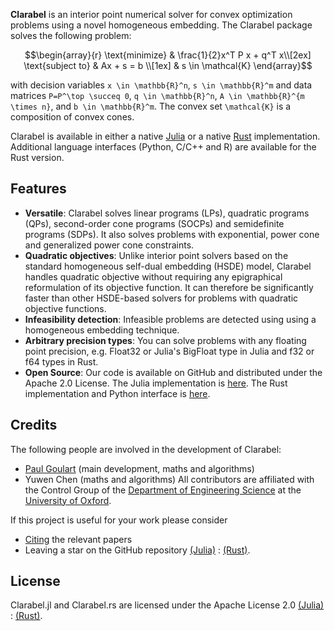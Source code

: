 __Clarabel__ is an interior point numerical solver for convex optimization problems using a novel homogeneous embedding.  The Clarabel package solves the following problem:

```math
\begin{array}{r}
\text{minimize} & \frac{1}{2}x^T P x + q^T x\\[2ex]
 \text{subject to} & Ax + s = b \\[1ex]
        & s \in \mathcal{K}
 \end{array}
```

with decision variables ``x \in \mathbb{R}^n``, ``s \in \mathbb{R}^m`` and data matrices ``P=P^\top \succeq 0``, ``q \in \mathbb{R}^n``, ``A \in \mathbb{R}^{m \times n}``, and ``b \in \mathbb{R}^m``. The convex set ``\mathcal{K}`` is a composition of convex cones.

Clarabel is available in either a native [Julia](https://julialang.org/) or a native [Rust](https://www.rust-lang.org/) implementation. Additional language interfaces (Python, C/C++ and R) are available for the Rust version.

## Features

* __Versatile__: Clarabel solves linear programs (LPs), quadratic programs (QPs), second-order cone programs (SOCPs) and semidefinite programs (SDPs). It also solves problems with exponential, power cone and generalized power cone constraints.
* __Quadratic objectives__: Unlike interior point solvers based on the standard homogeneous self-dual embedding (HSDE) model, Clarabel handles quadratic objective without requiring any epigraphical reformulation of its objective function.   It can therefore be significantly faster than other HSDE-based solvers for problems with quadratic objective functions.
* __Infeasibility detection__: Infeasible problems are detected using using a homogeneous embedding technique.
* __Arbitrary precision types__: You can solve problems with any floating point precision, e.g. Float32 or Julia's BigFloat type in Julia and f32 or f64 types in Rust.
* __Open Source__: Our code is available on GitHub and distributed under the Apache 2.0 License.   The Julia implementation is [here](https://github.com/oxfordcontrol/Clarabel.jl).   The Rust implementation and Python interface is [here](https://github.com/oxfordcontrol/Clarabel.rs).

## Credits

The following people are involved in the development of Clarabel:
* [Paul Goulart](http://users.ox.ac.uk/~engs1373/) (main development, maths and algorithms)
* Yuwen Chen (maths and algorithms)
All contributors are affiliated with the Control Group of the [Department of Engineering Science](http://www.eng.ox.ac.uk/) at the [University of Oxford](http://ox.ac.uk/).

If this project is useful for your work please consider
* [Citing](citing.md) the relevant papers
* Leaving a star on the GitHub repository [(Julia)](https://github.com/oxfordcontrol/Clarabel.jl/) : [(Rust)](https://github.com/oxfordcontrol/Clarabel.rs/).


## License
Clarabel.jl and Clarabel.rs are licensed under the Apache License 2.0 [(Julia)](https://github.com/oxfordcontrol/Clarabel.jl/blob/main/LICENSE.md) : [(Rust)](https://github.com/oxfordcontrol/Clarabel.rs/blob/main/LICENSE.md).

